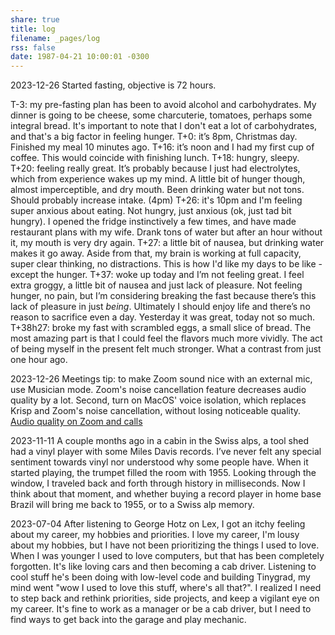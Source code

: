 ```yaml
---
share: true
title: log
filename: _pages/log
rss: false
date: 1987-04-21 10:00:01 -0300
---
```




2023-12-26 Started fasting, objective is 72 hours.  

T-3: my pre-fasting plan has been to avoid alcohol and carbohydrates. My dinner is going to be cheese, some charcuterie, tomatoes, perhaps some integral bread. It's important to note that I don't eat a lot of carbohydrates, and that's a big factor in feeling hunger.
T+0: it’s 8pm, Christmas day. Finished my meal 10 minutes ago.
T+16: it’s noon and I had my first cup of coffee. This would coincide with finishing lunch. 
T+18: hungry, sleepy. 
T+20: feeling really great. It’s probably because I just had electrolytes, which from experience wakes up my mind. A little bit of hunger though, almost imperceptible, and dry mouth. Been drinking water but not tons. Should probably increase intake. (4pm)
T+26: it's 10pm and I'm feeling super anxious about eating. Not hungry, just anxious (ok, just tad bit hungry). I opened the fridge instinctively a few times, and have made restaurant plans with my wife. Drank tons of water but after an hour without it, my mouth is very dry again.
T+27: a little bit of nausea, but drinking water makes it go away. Aside from that, my brain is working at full capacity, super clear thinking, no distractions. This is how I'd like my days to be like - except the hunger.
T+37: woke up today and I’m not feeling great. I feel extra groggy, a little bit of nausea and just lack of pleasure. Not feeling hunger, no pain, but I’m considering breaking the fast because there’s this lack of pleasure in just _being_. Ultimately I should enjoy life and there’s no reason to sacrifice even a day. Yesterday it was great, today not so much. 
T+38h27: broke my fast with scrambled eggs, a small slice of bread. The most amazing part is that I could feel the flavors much more vividly. The act of being myself in the present felt much stronger. What a contrast from just one hour ago. 

2023-12-26 Meetings tip: to make Zoom sound nice with an external mic, use Musician mode. Zoom's noise cancellation feature decreases audio quality by a lot. Second, turn on MacOS' voice isolation, which replaces Krisp and Zoom's noise cancellation, without losing noticeable quality. [Audio quality on Zoom and calls](Audio%20quality%20on%20Zoom%20and%20calls.md)

2023-11-11 A couple months ago in a cabin in the Swiss alps, a tool shed had a vinyl player with some Miles Davis records. I’ve never felt any special sentiment towards vinyl nor understood why some people have. When it started playing, the trumpet filled the room with 1955. Looking through the window, I traveled back and forth through history in milliseconds. Now I think about that moment, and whether buying a record player in home base Brazil will bring me back to 1955, or to a Swiss alp memory. 

2023-07-04 After listening to George Hotz on Lex, I got an itchy feeling about my career, my hobbies and priorities. I love my career, I'm lousy about my hobbies, but I have not been prioritizing the things I used to love. When I was younger I used to love computers, but that has been completely forgotten. It's like loving cars and then becoming a cab driver. Listening to cool stuff he's been doing with low-level code and building Tinygrad, my mind went "wow I used to love this stuff, where's all that?". I realized I need to step back and rethink priorities, side projects, and keep a vigilant eye on my career. It's fine to work as a manager or be a cab driver, but I need to find ways to get back into the garage and play mechanic.